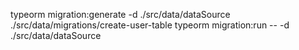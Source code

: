 typeorm migration:generate -d ./src/data/dataSource ./src/data/migrations/create-user-table
typeorm migration:run -- -d ./src/data/dataSource
